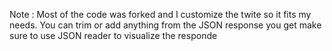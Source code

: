 Note : Most of the code was forked and I customize the twite so it fits my needs. You can trim or add anything from the JSON response you get make sure to use JSON reader to visualize the responde
